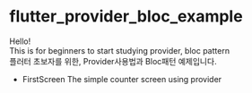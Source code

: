 # flutter_provider_bloc_example
Hello!<br>
This is for beginners to start studying provider, bloc pattern<br>
플러터 초보자를 위한, Provider사용법과 Bloc패턴 예제입니다.

- FirstScreen
The simple counter screen using provider

